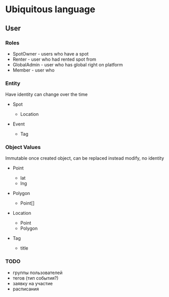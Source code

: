 # Ubiquitous language

## User

### Roles

- SpotOwner - users who have a spot
- Renter - user who had rented spot from 
- GlobalAdmin - user who has global right on platform
- Member - user who 


### Entity

Have identity can change over the time

- Spot
    - Location

- Event
    - Tag


### Object Values

Immutable once created object, can be replaced instead modify,
no identity

- Point 
    - lat
    - lng

- Polygon 
    - Point[]

- Location 
    - Point 
    - Polygon

- Tag
    - title



### TODO
- группы пользователей
- тегов (тип события?)
- заявку на участие
- расписания